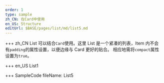 ```yaml
---
order: 1
type: sample
zh_CN: 在Card中使用
en_US: Structure
editUrl: $BASE/pages/list/md/list5.md
---
```


+++ zh_CN
List 可以结合<Code>Card</Code>使用。这里 List 是一个紧凑的列表，Item 内不会有<Code>padding</Code>的属性设置，以便边缘与 Card 更好的贴合。
相应地需将<Code>compact</Code>属性设置为<Code>true</Code>。

+++ en_US
List1

+++ SampleCode
fileName: List5
